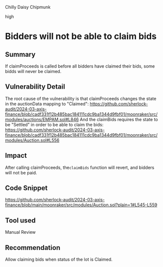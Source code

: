 Chilly Daisy Chipmunk

high

# Bidders will not be able to claim bids

## Summary
If claimProceeds is called before all bidders have claimed their bids, some bidds will never be claimed.
## Vulnerability Detail
The root cause of the vulnerability is that claimProceeds changes the state in the auctionData mapping to "Claimed":
https://github.com/sherlock-audit/2024-03-axis-finance/blob/cadf331f12b485bac184111cdc9ba1344d9fbf01/moonraker/src/modules/auctions/EMPAM.sol#L846
And the claimBids requires the state to be "Settled" in order to be able to claim the bids:
https://github.com/sherlock-audit/2024-03-axis-finance/blob/cadf331f12b485bac184111cdc9ba1344d9fbf01/moonraker/src/modules/Auction.sol#L556

## Impact
After calling claimProceeds, the`claimBids` function will revert, and bidders will not be paid.
## Code Snippet
https://github.com/sherlock-audit/2024-03-axis-finance/blob/main/moonraker/src/modules/Auction.sol?plain=1#L545-L559
## Tool used

Manual Review

## Recommendation
Allow claiming bids when status of the lot is Claimed.